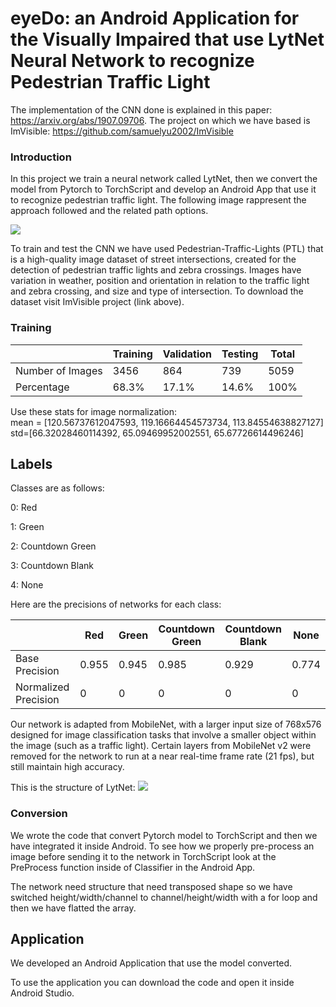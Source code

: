 # eyeDo: an Android Application for the Visually Impaired that use LytNet Neural Network to recognize Pedestrian Traffic Light

The implementation of the CNN done is explained in this paper: https://arxiv.org/abs/1907.09706. The project on which we have based is ImVisible: https://github.com/samuelyu2002/ImVisible

### Introduction
In this project we train a neural network called LytNet, then we convert the model from Pytorch to TorchScript and develop an Android App that use it to recognize pedestrian traffic light. The following image rappresent the approach followed and the related path options.

![](images/path.jpg)

To train and test the CNN we have used Pedestrian-Traffic-Lights (PTL) that is a high-quality image dataset of street intersections, created for the detection of pedestrian traffic lights and zebra crossings. Images have variation in weather, position and orientation in relation to the traffic light and zebra crossing, and size and type of intersection. To download the dataset visit ImVisible project (link above).

### Training

|   | Training | Validation | Testing | Total
|---|----------|------------|---------|-------
Number of Images | 3456 | 864 | 739 | 5059
Percentage | 68.3% | 17.1% | 14.6% | 100%

Use these stats for image normalization:  
mean = [120.56737612047593, 119.16664454573734, 113.84554638827127]  
std=[66.32028460114392, 65.09469952002551, 65.67726614496246]

## Labels

Classes are as follows:

0: Red

1: Green

2: Countdown Green

3: Countdown Blank

4: None

Here are the precisions of networks for each class:

|   | Red | Green | Countdown Green | Countdown Blank | None
|---|-----|-------|-----------------|-----------------|--------|
Base Precision | 0.955 | 0.945 | 0.985 | 0.929 | 0.774
Normalized Precision | 0 | 0 | 0 | 0 | 0

Our network is adapted from MobileNet, with a larger input size of 768x576 designed for image classification tasks that involve a smaller object within the image (such as a traffic light). Certain layers from MobileNet v2 were removed for the network to run at a near real-time frame rate (21 fps), but still maintain high accuracy. 

This is the structure of LytNet:
![](Model/structure.png)

### Conversion
We wrote the code that convert Pytorch model to TorchScript and then we have integrated it inside Android. To see how we properly pre-process an image before sending it to the network in TorchScript look at the PreProcess function inside of Classifier in the Android App.

The network need structure that need transposed shape so we have switched height/width/channel to channel/height/width with a for loop and then we have flatted the array.
## Application
We developed an Android Application that use the model converted.

To use the application you can download the code and open it inside Android Studio.
